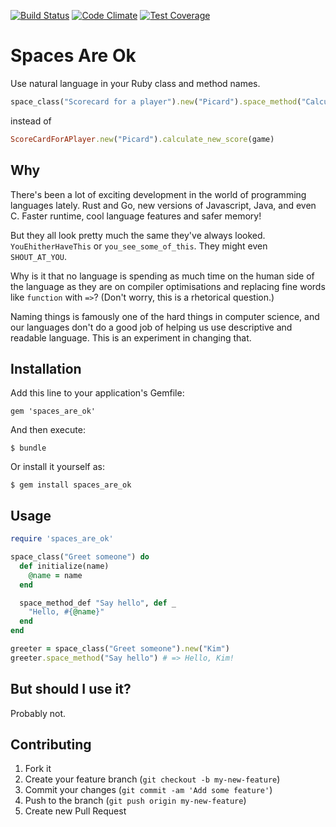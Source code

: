 [![Build Status](https://travis-ci.org/Kimtaro/spaces_are_ok.svg)](https://travis-ci.org/Kimtaro/spaces_are_ok) [![Code Climate](https://codeclimate.com/github/Kimtaro/spaces_are_ok/badges/gpa.svg)](https://codeclimate.com/github/Kimtaro/spaces_are_ok) [![Test Coverage](https://codeclimate.com/github/Kimtaro/spaces_are_ok/badges/coverage.svg)](https://codeclimate.com/github/Kimtaro/spaces_are_ok)

# Spaces Are Ok

Use natural language in your Ruby class and method names.

```ruby
space_class("Scorecard for a player").new("Picard").space_method("Calculate new score", game)
```

instead of

```ruby
ScoreCardForAPlayer.new("Picard").calculate_new_score(game)
```

## Why

There's been a lot of exciting development in the world of programming languages lately. Rust and Go, new versions of Javascript, Java, and even C. Faster runtime, cool language features and safer memory!

But they all look pretty much the same they've always looked. `YouEhitherHaveThis` or `you_see_some_of_this`. They might even `SHOUT_AT_YOU`.

Why is it that no language is spending as much time on the human side of the language as they are on compiler optimisations and replacing fine words like `function` with `=>`? (Don't worry, this is a rhetorical question.)

Naming things is famously one of the hard things in computer science, and our languages don't do a good job of helping us use descriptive and readable language. This is an experiment in changing that.

## Installation

Add this line to your application's Gemfile:

    gem 'spaces_are_ok'

And then execute:

    $ bundle

Or install it yourself as:

    $ gem install spaces_are_ok

## Usage

```ruby
require 'spaces_are_ok'

space_class("Greet someone") do
  def initialize(name)
    @name = name
  end

  space_method_def "Say hello", def _
    "Hello, #{@name}"
  end
end

greeter = space_class("Greet someone").new("Kim")
greeter.space_method("Say hello") # => Hello, Kim!
```

## But should I use it?

Probably not.

## Contributing

1. Fork it
2. Create your feature branch (`git checkout -b my-new-feature`)
3. Commit your changes (`git commit -am 'Add some feature'`)
4. Push to the branch (`git push origin my-new-feature`)
5. Create new Pull Request
